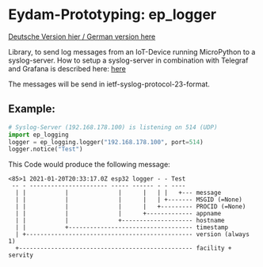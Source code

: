 # Eydam-Prototyping: ep_logger

[Deutsche Version hier / German version here](https://github.com/eydam-prototyping/tutorials_de/blob/master/micropython/packages/ep_logging/README.de.md)

Library, to send log messages from an IoT-Device running MicroPython to a syslog-server. How to setup a syslog-server in combination with Telegraf and Grafana is described here: [here](https://www.eydam-prototyping.com/en/2021/01/17/log-eintraege-besser-nutzen-mit-rsyslog-den-esp32-ueberwachen/)

The messages will be send in ietf-syslog-protocol-23-format.

## Example:

```python
# Syslog-Server (192.168.178.100) is listening on 514 (UDP)
import ep_logging
logger = ep_logging.logger("192.168.178.100", port=514)
logger.notice("Test")
```

This Code would produce the following message:

```
<85>1 2021-01-20T20:33:17.0Z esp32 logger - - Test
 -- - ---------------------- ----- ------ - - ----
  | |           |              |      |   | |   +--- message
  | |           |              |      |   | +------- MSGID (=None)
  | |           |              |      |   +--------- PROCID (=None)
  | |           |              |      +------------- appname
  | |           |              +-------------------- hostname
  | |           +----------------------------------- timestamp
  | +----------------------------------------------- version (always 1)
  +------------------------------------------------- facility + servity
```